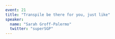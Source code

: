 ```yaml
---
event: 21
title: "Transpile be there for you, just like"
speaker:
  name: "Sarah Groff-Palermo"
  twitter: "superSGP"
---
```


